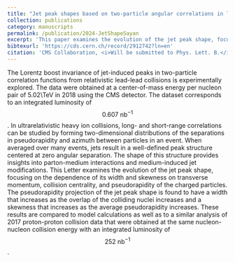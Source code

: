 ```yaml
---
title: "Jet peak shapes based on two-particle angular correlations in lead-lead collisions at $$\\sqrt{s_{_{\\text{NN}}}} = 5.02~\\text{TeV}$$"
collection: publications
category: manuscripts
permalink: /publication/2024-JetShapeSayan
excerpt: 'This paper examines the evolution of the jet peak shape, focusing on the dependence of its width and skewness on transverse momentum, collision centrality, and pseudorapidity of the charged particles.'
bibtexurl: 'https://cds.cern.ch/record/2912742?ln=en'
citation: 'CMS Collaboration, <i>Will be submitted to Phys. Lett. B.</i>, Approved by the Collaboration.'
---
```

The Lorentz boost invariance of jet-induced peaks in two-particle correlation functions from relativistic lead-lead collisions is experimentally explored. The data were obtained at a center-of-mass energy per nucleon pair of 5.02\TeV in 2018 using the CMS detector. The dataset corresponds to an integrated luminosity of $$0.607~\mathrm{nb}^{-1}$$. In ultrarelativistic heavy ion collisions, long- and short-range correlations can be studied by forming two-dimensional distributions of the separations in pseudorapidity and azimuth between particles in an event. When averaged over many events, jets result in a well-defined peak structure centered at zero angular separation. The shape of this structure provides insights into parton-medium interactions and medium-induced jet modifications. This Letter examines the evolution of the jet peak shape, focusing on the dependence of its width and skewness on transverse momentum, collision centrality, and pseudorapidity of the charged particles. The pseudorapidity projection of the jet peak shape is found to have a width that increases as the overlap of the colliding nuclei increases and a skewness that increases as the average pseudorapidity increases. These results are compared to model calculations as well as to a similar analysis of 2017 proton-proton collision data that were obtained at the same nucleon-nucleon collision energy with an integrated luminosity of $$252~\mathrm{nb}^{-1}$$.